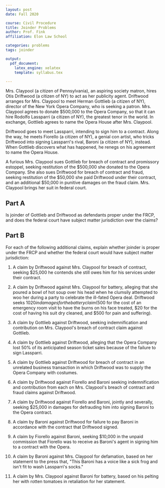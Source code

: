 ```yaml
---
layout: post 
date: Fall 2020

course: Civil Procedure 
title: Joinder Problems
author: Prof. Fink
affiliation: Elon Law School 

categories: problems 
tags: joinder

output: 
  pdf_document:
    latex_engine: xelatex
    template: syllabus.tex
  
---
```


Mrs. Claypool (a citizen of Pennsylvania), an aspiring society matron, hires Otis Driftwood (a citizen of NY) to act as her publicity agent. Driftwood arranges for Mrs. Claypool to meet Herman Gottlieb (a citizen of NY), director of the New York Opera Company, who is seeking a patron. Mrs. Claypool agrees to donate $500,000 to the Opera Company, so that it can hire Rodolfo Lassparri (a citizen of NY), the greatest tenor in the world. In exchange, Gottlieb agrees to name the Opera House after Mrs. Claypool. 

Driftwood goes to meet Lassparri, intending to sign him to a contract. Along the way, he meets Fiorello (a citizen of NY), a genial con artist, who tricks Driftwood into signing Lassparri's rival, Baroni (a citizen of NY), instead. When Gottlieb discovers what has happened, he renegs on his agreement to name the Opera House. 

A furious Mrs. Claypool sues Gottlieb for breach of contract and promissory estoppel, seeking restitution of the $500,000 she donated to the Opera Company. She also sues Driftwood for breach of contract and fraud, seeking restitution of the $50,000 she paid Driftwood under their contract, and an additional $50,000 in punitive damages on the fraud claim. Mrs. Claypool brings her suit in federal court. 

## Part A

Is joinder of Gottlieb and Driftwood as defendants proper under the FRCP, and does the federal court have subject matter jurisdiction over the claims?

## Part B 

For each of the following additional claims, explain whether joinder is proper under the FRCP and whether the federal court would have subject matter jurisdiction: 

1. A claim by Driftwood against Mrs. Claypool for breach of contract, seeking $25,000 he contends she still owes him for his services under their contract.

2. A claim by Driftwood against Mrs. Claypool for battery, alleging that she poured a bowl of hot soup over his head when he clumsily attempted to woo her during a party to celebrate the ill-fated Opera deal. Driftwood seeks $1020 in damages for the battery claim ($500 for the cost of an emergency room visit to have the burns on his face treated, $20 for the cost of having his suit dry cleaned, and $500 for pain and suffering). 

3. A claim by Gottlieb against Driftwood, seeking indemnification and contribution on Mrs. Claypool's breach of contract claim against Gottlieb. 

4. A claim by Gottlieb against Driftwood, alleging that the Opera Company lost 50% of its anticipated season ticket sales because of the failure to sign Lassparri. 

5. A claim by Gottlieb against Driftwood for breach of contract in an unrelated business transaction in which Driftwood was to supply the Opera Company with costumes. 

6. A claim by Driftwood against Fiorello and Baroni seeking indemnification and contribution from each on Mrs. Claypool's breach of contract and fraud claims against Driftwood. 

7. A claim by Driftwood against Fiorello and Baroni, jointly and severally, seeking $25,000 in damages for defrauding him into signing Baroni to the Opera contract. 

8. A claim by Baroni against Driftwood for failure to pay Baroni in accordance with the contract that Driftwood signed. 

9. A claim by Fiorello against Baroni, seeking $10,000 in the unpaid commission that Fiorello was to receive as Baroni's agent in signing him to a contract with the Opera. 

10. A claim by Baroni against Mrs. Claypool for defamation, based on her statement to the press that, "This Baroni has a voice like a sick frog and isn't fit to wash Lassparri's socks." 

11. A claim by Mrs. Claypool against Baroni for battery, based on his pelting her with rotten tomatoes in retaliation for her statement. 